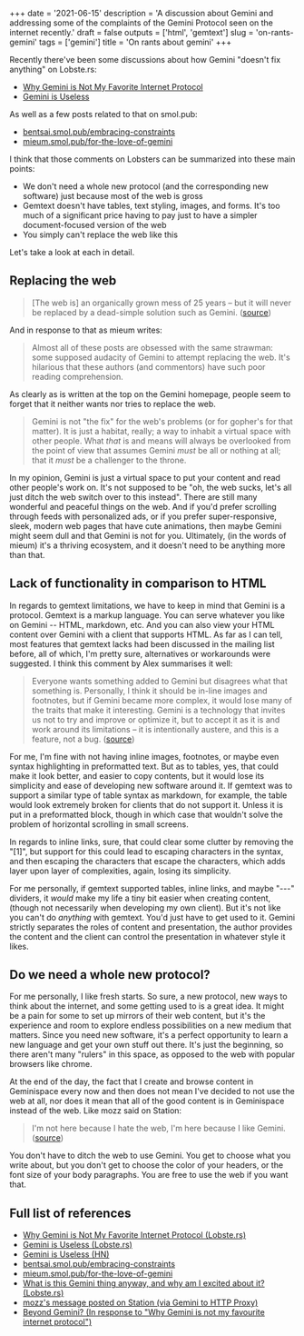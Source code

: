 +++
date = '2021-06-15'
description = 'A discussion about Gemini and addressing some of the complaints of the Gemini Protocol seen on the internet recently.'
draft = false
outputs = ['html', 'gemtext']
slug = 'on-rants-gemini'
tags = ['gemini']
title = 'On rants about gemini'
+++

Recently there've been some discussions about how Gemini "doesn't fix anything" on Lobste.rs:

* [Why Gemini is Not My Favorite Internet Protocol](https://lobste.rs/s/vhlagb/why_gemini_is_not_my_favorite_internet)
* [Gemini is Useless](https://lobste.rs/s/3nsvkk/gemini_is_useless)

As well as a few posts related to that on smol.pub:

* [bentsai.smol.pub/embracing-constraints](https://bentsai.smol.pub/embracing-constraints)
* [mieum.smol.pub/for-the-love-of-gemini](https://mieum.smol.pub/for-the-love-of-gemini)

I think that those comments on Lobsters can be summarized into these main points:

* We don't need a whole new protocol (and the corresponding new software) just because most of the web is gross
* Gemtext doesn't have tables, text styling, images, and forms. It's too much of a significant price having to pay just to have a simpler document-focused version of the web
* You simply can't replace the web like this

Let's take a look at each in detail.

## Replacing the web

> [The web is] an organically grown mess of 25 years – but it will never be
> replaced by a dead-simple solution such as Gemini.
> ([source](https://lobste.rs/s/ivryqt/what_is_this_gemini_thing_anyway_why_am_i))

And in response to that as mieum writes:

> Almost all of these posts are obsessed with the same strawman: some supposed audacity of Gemini to attempt replacing the web. It's hilarious that these authors (and commentors) have such poor reading comprehension.

As clearly as is written at the top on the Gemini homepage, people seem to forget that it neither wants nor tries to replace the web.

> Gemini is not "the fix" for the web's problems (or for gopher's for that matter). It is just a habitat, really; a way to inhabit a virtual space with other people. What *that* is and means will always be overlooked from the point of view that assumes Gemini *must* be all or nothing at all; that it *must* be a challenger to the throne.

In my opinion, Gemini is just a virtual space to put your content and read other people's work on. It's not supposed to be "oh, the web sucks, let's all just ditch the web switch over to this instead". There are still many wonderful and peaceful things on the web. And if you'd prefer scrolling through feeds with personalized ads, or if you prefer super-responsive, sleek, modern web pages that have cute animations, then maybe Gemini might seem dull and that Gemini is not for you. Ultimately, (in the words of mieum) it's a thriving ecosystem, and it doesn't need to be anything more than that.


## Lack of functionality in comparison to HTML

In regards to gemtext limitations, we have to keep in mind that Gemini is a protocol. Gemtext is a markup language. You can serve whatever you like on Gemini -- HTML, markdown, etc. And you can also view your HTML content over Gemini with a client that supports HTML. As far as I can tell, most features that gemtext lacks had been discussed in the mailing list before, all of which, I'm pretty sure, alternatives or workarounds were suggested. I think this comment by Alex summarises it well:

> Everyone wants something added to Gemini but disagrees what that something is. Personally, I think it should be in-line images and footnotes, but if Gemini became more complex, it would lose many of the traits that make it interesting. Gemini is a technology that invites us not to try and improve or optimize it, but to accept it as it is and work around its limitations – it is intentionally austere, and this is a feature, not a bug.
> ([source](https://lobste.rs/s/3nsvkk/gemini_is_useless#c_1zpxad))

For me, I'm fine with not having inline images, footnotes, or maybe even syntax highlighting in preformatted text. But as to tables, yes, that could make it look better, and easier to copy contents, but it would lose its simplicity and ease of developing new software around it. If gemtext was to support a similar type of table syntax as markdown, for example, the table would look extremely broken for clients that do not support it. Unless it is put in a preformatted block, though in which case that wouldn't solve the problem of horizontal scrolling in small screens.

In regards to inline links, sure, that could clear some clutter by removing the "[1]", but support for this could lead to escaping characters in the syntax, and then escaping the characters that escape the characters, which adds layer upon layer of complexities, again, losing its simplicity.

For me personally, if gemtext supported tables, inline links, and maybe "---" dividers, it *would* make my life a tiny bit easier when creating content, (though not necessarily when developing my own client). But it's not like you can't do *anything* with gemtext. You'd just have to get used to it. Gemini strictly separates the roles of content and presentation, the author provides the content and the client can control the presentation in whatever style it likes.

## Do we need a whole new protocol?

For me personally, I like fresh starts. So sure, a new protocol, new ways to think about the internet, and some getting used to is a great idea. It might be a pain for some to set up mirrors of their web content, but it's the experience and room to explore endless possibilities on a new medium that matters. Since you need new software, it's a perfect opportunity to learn a new language and get your own stuff out there. It's just the beginning, so there aren't many "rulers" in this space, as opposed to the web with popular browsers like chrome.

At the end of the day, the fact that I create and browse content in Geminispace every now and then does not mean I've decided to not use the web at all, nor does it mean that all of the good content is in Geminispace instead of the web. Like mozz said on Station:

> I'm not here because I hate the web, I'm here because I like Gemini.
> ([source](gemini://station.martinrue.com/mozz/d29f6cf900b04aef9e7a2332c2098f13))

You don't have to ditch the web to use Gemini. You get to choose what you write about, but you don't get to choose the color of your headers, or the font size of your body paragraphs. You are free to use the web if you want that.

## Full list of references
* [Why Gemini is Not My Favorite Internet Protocol (Lobste.rs)](https://lobste.rs/s/vhlagb/why_gemini_is_not_my_favorite_internet)
* [Gemini is Useless (Lobste.rs)](https://lobste.rs/s/3nsvkk/gemini_is_useless)
* [Gemini is Useless (HN)](https://news.ycombinator.com/item?id=27490769)
* [bentsai.smol.pub/embracing-constraints](https://bentsai.smol.pub/embracing-constraints)
* [mieum.smol.pub/for-the-love-of-gemini](https://mieum.smol.pub/for-the-love-of-gemini)
* [What is this Gemini thing anyway, and why am I excited about it?  (Lobste.rs)](https://lobste.rs/s/ivryqt/what_is_this_gemini_thing_anyway_why_am_i)
* [mozz's message posted on Station (via Gemini to HTTP Proxy)](https://portal.mozz.us/gemini/station.martinrue.com/mozz/d29f6cf900b04aef9e7a2332c2098f13)
* [Beyond Gemini? (In response to "Why Gemini is not my favourite internet protocol")](https://thomask.sdf.org/blog/2021/06/12/beyond-gemini.html)
